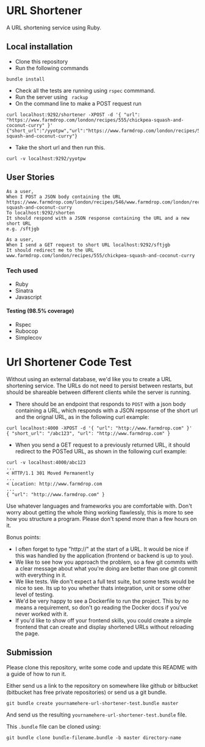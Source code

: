 # URL Shortener

A URL shortening service using Ruby. 

## Local installation

* Clone this repository
* Run the following commands

```
bundle install
```

* Check all the tests are running using ```rspec``` commmand.
* Run the server using ``` rackup``` 
* On the command line to make a POST request run 

```
curl localhost:9292/shortener -XPOST -d '{ "url": "https://www.farmdrop.com/london/recipes/555/chickpea-squash-and-coconut-curry" }'
{"short_url":"/yyotpw","url":"https://www.farmdrop.com/london/recipes/555/chickpea-squash-and-coconut-curry"}
```

* Take the short url and then run this.

```
curl -v localhost:9292/yyotpw
```

## User Stories

```
As a user,
When I POST a JSON body containing the URL  https://www.farmdrop.com/london/recipes/546/www.farmdrop.com/london/recipes/555/chickpea-squash-and-coconut-curry
To localhost:9292/shorten
It should respond with a JSON response containing the URL and a new short URL 
e.g. /sftjgb
```

```
As a user,
When I send a GET request to short URL localhost:9292/sftjgb
It should redirect me to the URL www.farmdrop.com/london/recipes/555/chickpea-squash-and-coconut-curry
```

### Tech used

- Ruby 
- Sinatra
- Javascript 

#### Testing (98.5% coverage)

- Rspec 
- Rubocop
- Simplecov 

# Url Shortener Code Test

Without using an external database, we'd like you to create a URL shortening
service. The URLs do not need to persist between restarts, but should be
shareable between different clients while the server is running.

- There should be an endpoint that responds to `POST` with a json body
  containing a URL, which responds with a JSON repsonse of the short url and
  the orignal URL, as in the following curl example:

```
curl localhost:4000 -XPOST -d '{ "url": "http://www.farmdrop.com" }'
{ "short_url": "/abc123", "url": "http://www.farmdrop.com" }
```


- When you send a GET request to a previously returned URL, it should redirect
  to the POSTed URL, as shown in the following curl example:

```
curl -v localhost:4000/abc123
...
< HTTP/1.1 301 Moved Permanently
...
< Location: http://www.farmdrop.com
...
{ "url": "http://www.farmdrop.com" }
```

Use whatever languages and frameworks you are comfortable with. Don't worry
about getting the whole thing working flawlessly, this is more to see how you
structure a program. Please don't spend more than a few hours on it.

Bonus points:

- I often forget to type "http://" at the start of a URL. It would be nice if
  this was handled by the application (frontend or backend is up to you).
- We like to see how you approach the problem, so a few git commits with a
  clear message about what you're doing are better than one git commit with
  everything in it.
- We like tests. We don't expect a full test suite, but some tests would be
  nice to see. Its up to you whether thats integration, unit or some other
  level of testing.
- We'd be very happy to see a Dockerfile to run the project. This by no means a
  requirement, so don't go reading the Docker docs if you've never worked with
  it.
- If you'd like to show off your frontend skills, you could create a simple
  frontend that can create and display shortened URLs without reloading the
  page.

## Submission

Please clone this repository, write some code and update this README with a
guide of how to run it.

Either send us a link to the repository on somewhere like github or bitbucket
(bitbucket has free private repositories) or send us a git bundle.

    git bundle create yournamehere-url-shortener-test.bundle master

And send us the resulting `yournamehere-url-shortener-test.bundle` file.

This `.bundle` file can be cloned using:

    git bundle clone bundle-filename.bundle -b master directory-name